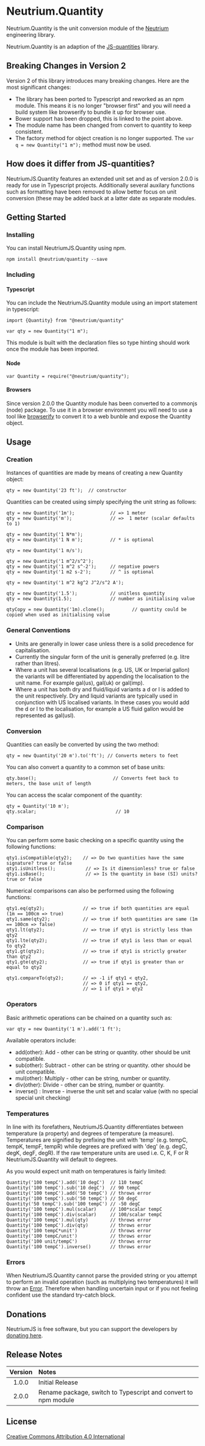 # Neutrium.Quantity

Neutrium.Quantity is the unit conversion module of the [Neutrium](https://neutrium.net) engineering library.

Neutrium.Quantity is an adaption of the [JS-quantities](https://github.com/gentooboontoo/js-quantities) library.

## Breaking Changes in Version 2

Version 2 of this library introduces many breaking changes. Here are the most significant changes:

- The library has been ported to Typescript and reworked as an npm module. This means it is no longer "browser first" and you will need a build system like browserify to bundle it up for browser use.
- Bower support has been dropped, this is linked to the point above.
- The module name has been changed from convert to quantity to keep consistent.
- The factory method for object creation is no longer supported. The `var q = new Quantity("1 m");` method must now be used.

## How does it differ from JS-quantities?

NeutriumJS.Quantity features an extended unit set and as of version 2.0.0 is ready for use in Typescript projects. Additionally several auxilary functions such as formatting have been removed to allow better focus on unit conversion (these may be added back at a latter date as separate modules.

## Getting Started

### Installing

You can install NeutriumJS.Quantity using npm.

	npm install @neutrium/quantity --save

### Including

#### Typescript

You can include the NeutriumJS.Quantity module using an import statement in typescript:

    import {Quantity} from "@neutrium/quantity"

    var qty = new Quantity("1 m");

This module is built with the declaration files so type hinting should work once the module has been imported.

#### Node

    var Quantity = require("@neutrium/quantity");

#### Browsers

Since version 2.0.0 the Quantity module has been converted to a commonjs (node) package. To use it in a browser environment you will need to use a tool like [browserify](http://browserify.org) to convert it to a web bunble and expose the Quantity object.

## Usage

### Creation

Instances of quantities are made by means of creating a new Quantity object:

    qty = new Quantity('23 ft');  // constructor

Quantities can be created using simply specifying the unit string as follows:

    qty = new Quantity('1m');             // => 1 meter
    qty = new Quantity('m');              // =>  1 meter (scalar defaults to 1)

    qty = new Quantity('1 N*m');
    qty = new Quantity('1 N m');          // * is optional

    qty = new Quantity('1 m/s');

    qty = new Quantity('1 m^2/s^2');
    qty = new Quantity('1 m^2 s^-2');     // negative powers
    qty = new Quantity('1 m2 s-2');       // ^ is optional

    qty = new Quantity('1 m^2 kg^2 J^2/s^2 A');

    qty = new Quantity('1.5');            // unitless quantity
    qty = new Quantity(1.5);              // number as initialising value

    qtyCopy = new Quantity('1m).clone();          // quantity could be copied when used as initialising value

### General Conventions

- Units are generally in lower case unless there is a solid precedence for capitalisation.
- Currently the singular form of the unit is generally preferred (e.g. litre rather than litres).
- Where a unit has several localisations (e.g. US, UK or Imperial gallon) the variants will be differentiated by appending the localisation to the unit name. For example gal(us), gal(uk) or gal(imp).
- Where a unit has both dry and fluid/liquid variants a d or l is added to the unit respectively. Dry and liquid variants are typically used in conjunction with US localised variants. In these cases you would add the d or l to the localisation, for example a US fluid gallon would be represented as gal(usl).

### Conversion

Quantities can easily be converted by using the two method:

    qty = new Quantity('20 m').to('ft'); // Converts meters to feet

You can also convert a quantity to a common set of base units:

    qty.base();                            // Converts feet back to meters, the base unit of length

You can access the scalar component of the quantity:

    qty = Quantity('10 m');
    qty.scalar;                             // 10

### Comparison

You can perform some basic checking on a specific quantity using the following functions:

    qty1.isCompatible(qty2);    // => Do two quantities have the same signature? true or false
    qty1.isUnitless();           // => Is it dimensionless? true or false
    qty1.isBase();               // => Is the quantity in base (SI) units? true or false

Numerical comparisons can also be performed using the following functions:

    qty1.eq(qty2);              // => true if both quantities are equal (1m == 100cm => true)
    qty1.same(qty2);            // => true if both quantities are same (1m == 100cm => false)
    qty1.lt(qty2);              // => true if qty1 is strictly less than qty2
    qty1.lte(qty2);             // => true if qty1 is less than or equal to qty2
    qty1.gt(qty2);              // => true if qty1 is strictly greater than qty2
    qty1.gte(qty2);             // => true if qty1 is greater than or equal to qty2

    qty1.compareTo(qty2);       // => -1 if qty1 < qty2,
                                // => 0 if qty1 == qty2,
                                // => 1 if qty1 > qty2

### Operators

Basic arithmetic operations can be chained on a quantity such as:

    var qty = new Quantity('1 m').add('1 ft');

Available operators include:

- add(other): Add - other can be string or quantity. other should be unit compatible.
- sub(other): Subtract - other can be string or quantity. other should be unit compatible.
- mul(other): Multiply - other can be string, number or quantity.
- div(other): Divide - other can be string, number or quantity.
- inverse() : Inverse - inverse the unit set and scalar value (with no special special unit checking)

### Temperatures

In line with its forefathers, NeutriumJS.Quantity differentiates between temperature (a property) and degrees of temperature (a measure). Temperatures are signified by prefixing the unit with 'temp' (e.g. tempC, tempK, tempF, tempR) while degrees are prefixed with 'deg' (e.g. degC, degK, degF, degR). If the raw temperature units are used i.e. C, K, F or R NeutriumJS.Quantity will default to degrees.

As you would expect unit math on temperatures is fairly limited:

    Quantity('100 tempC').add('10 degC')  // 110 tempC
    Quantity('100 tempC').sub('10 degC')  // 90 tempC
    Quantity('100 tempC').add('50 tempC') // throws error
    Quantity('100 tempC').sub('50 tempC') // 50 degC
    Quantity('50 tempC').sub('100 tempC') // -50 degC
    Quantity('100 tempC').mul(scalar)     // 100*scalar tempC
    Quantity('100 tempC').div(scalar)     // 100/scalar tempC
    Quantity('100 tempC').mul(qty)        // throws error
    Quantity('100 tempC').div(qty)        // throws error
    Quantity('100 tempC*unit')            // throws error
    Quantity('100 tempC/unit')            // throws error
    Quantity('100 unit/tempC')            // throws error
    Quantity('100 tempC').inverse()       // throws error

### Errors

When NeutriumJS.Quantity cannot parse the provided string or you attempt to perform an invalid operation (such as multiplying two temperatures) it will throw an [Error](https://developer.mozilla.org/en-US/docs/Web/JavaScript/Reference/Global_Objects/Error). Therefore when handling uncertain input or if you not feeling confident use the standard try-catch block.

## Donations

NeutriumJS is free software, but you can support the developers by [donating here](https://neutrium.net/donate/).

## Release Notes

| Version | Notes |
|:-------:|:------|
| 1.0.0	  | Initial Release |
| 2.0.0   | Rename package, switch to Typescript and convert to npm module |

## License

[Creative Commons Attribution 4.0 International](http://creativecommons.org/licenses/by/4.0/legalcode)